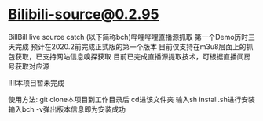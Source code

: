 # Bilibili-source@0.2.95
BillBill live source catch (以下简称bch)哔哩哔哩直播源抓取
第一个Demo历时三天完成
预计在2020.2前完成正式版的第一个版本
目前仅支持在m3u8层面上的抓包获取，已支持网站信息嗅探获取
目前已完成直播源提取技术，可根据直播间房号获取对应源

!!!!本项目暂未完成

使用方法:
git clone本项目到工作目录后
cd进该文件夹
输入sh install.sh进行安装
输入bch -v弹出版本信息即为安装成功
